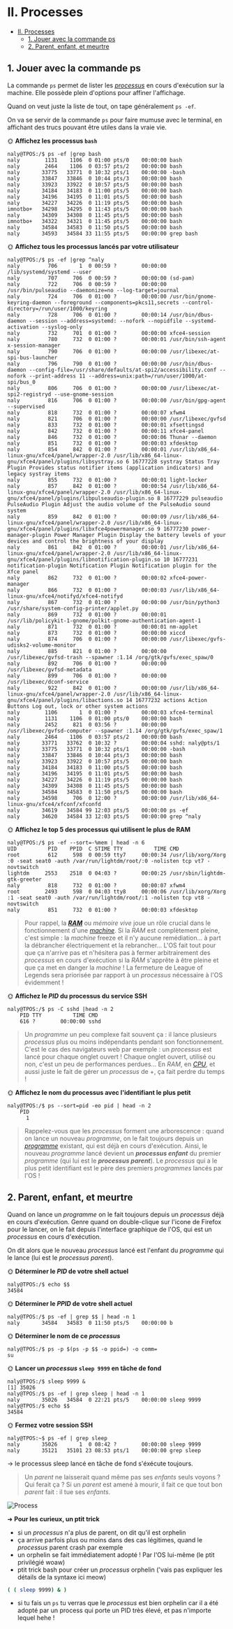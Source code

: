 # II. Processes

- [II. Processes](#ii-processes)
  - [1. Jouer avec la commande ps](#1-jouer-avec-la-commande-ps)
  - [2. Parent, enfant, et meurtre](#2-parent-enfant-et-meurtre)

## 1. Jouer avec la commande ps

La commande `ps` permet de lister les *[processus](../../cours/memo/glossary.md#processus)* en cours d'exécution sur la machine. Elle possède plein d'options pour affiner l'affichage.

Quand on veut juste la liste de tout, on tape généralement `ps -ef`.

On va se servir de la commande `ps` pour faire mumuse avec le terminal, en affichant des trucs pouvant être utiles dans la vraie vie.

🌞 **Affichez les processus `bash`**

```
naly@TPOS:/$ ps -ef |grep bash
naly        1131    1106  0 01:00 pts/0    00:00:00 bash
naly        2464    1106  0 03:57 pts/2    00:00:00 bash
naly       33775   33771  0 10:32 pts/1    00:00:00 -bash
naly       33847   33846  0 10:44 pts/3    00:00:00 bash
naly       33923   33922  0 10:57 pts/5    00:00:00 bash
naly       34184   34183  0 11:00 pts/5    00:00:00 bash
naly       34196   34195  0 11:01 pts/5    00:00:00 bash
naly       34227   34226  0 11:19 pts/5    00:00:00 bash
imnotbo+   34298   34295  0 11:43 pts/5    00:00:00 bash
naly       34309   34308  0 11:45 pts/5    00:00:00 bash
imnotbo+   34322   34321  0 11:45 pts/5    00:00:00 bash
naly       34584   34583  0 11:50 pts/5    00:00:00 bash
naly       34593   34584 33 11:55 pts/5    00:00:00 grep bash
```

🌞 **Affichez tous les processus lancés par votre utilisateur**
```
naly@TPOS:/$ ps -ef |grep ^naly
naly         706       1  0 00:59 ?        00:00:00 /lib/systemd/systemd --user
naly         707     706  0 00:59 ?        00:00:00 (sd-pam)
naly         722     706  0 00:59 ?        00:00:00 /usr/bin/pulseaudio --daemonize=no --log-target=journal
naly         724     706  0 01:00 ?        00:00:00 /usr/bin/gnome-keyring-daemon --foreground --components=pkcs11,secrets --control-directory=/run/user/1000/keyring
naly         728     706  0 01:00 ?        00:00:14 /usr/bin/dbus-daemon --session --address=systemd: --nofork --nopidfile --systemd-activation --syslog-only
naly         732     701  0 01:00 ?        00:00:00 xfce4-session
naly         780     732  0 01:00 ?        00:00:01 /usr/bin/ssh-agent x-session-manager
naly         790     706  0 01:00 ?        00:00:00 /usr/libexec/at-spi-bus-launcher
naly         796     790  0 01:00 ?        00:00:00 /usr/bin/dbus-daemon --config-file=/usr/share/defaults/at-spi2/accessibility.conf --nofork --print-address 11 --address=unix:path=/run/user/1000/at-spi/bus_0
naly         806     706  0 01:00 ?        00:00:00 /usr/libexec/at-spi2-registryd --use-gnome-session
naly         816     706  0 01:00 ?        00:00:00 /usr/bin/gpg-agent --supervised
naly         818     732  0 01:00 ?        00:00:07 xfwm4
naly         821     706  0 01:00 ?        00:00:00 /usr/libexec/gvfsd
naly         833     732  0 01:00 ?        00:00:01 xfsettingsd
naly         842     732  0 01:00 ?        00:00:11 xfce4-panel
naly         846     732  0 01:00 ?        00:00:06 Thunar --daemon
naly         851     732  0 01:00 ?        00:00:03 xfdesktop
naly         854     842  0 01:00 ?        00:00:01 /usr/lib/x86_64-linux-gnu/xfce4/panel/wrapper-2.0 /usr/lib/x86_64-linux-gnu/xfce4/panel/plugins/libsystray.so 6 16777228 systray Status Tray Plugin Provides status notifier items (application indicators) and legacy systray items
naly         855     732  0 01:00 ?        00:00:01 light-locker
naly         857     842  0 01:00 ?        00:00:54 /usr/lib/x86_64-linux-gnu/xfce4/panel/wrapper-2.0 /usr/lib/x86_64-linux-gnu/xfce4/panel/plugins/libpulseaudio-plugin.so 8 16777229 pulseaudio PulseAudio Plugin Adjust the audio volume of the PulseAudio sound system
naly         859     842  0 01:00 ?        00:00:09 /usr/lib/x86_64-linux-gnu/xfce4/panel/wrapper-2.0 /usr/lib/x86_64-linux-gnu/xfce4/panel/plugins/libxfce4powermanager.so 9 16777230 power-manager-plugin Power Manager Plugin Display the battery levels of your devices and control the brightness of your display
naly         861     842  0 01:00 ?        00:00:01 /usr/lib/x86_64-linux-gnu/xfce4/panel/wrapper-2.0 /usr/lib/x86_64-linux-gnu/xfce4/panel/plugins/libnotification-plugin.so 10 16777231 notification-plugin Notification Plugin Notification plugin for the Xfce panel
naly         862     732  0 01:00 ?        00:00:02 xfce4-power-manager
naly         866     732  0 01:00 ?        00:00:03 /usr/lib/x86_64-linux-gnu/xfce4/notifyd/xfce4-notifyd
naly         867     732  0 01:00 ?        00:00:00 /usr/bin/python3 /usr/share/system-config-printer/applet.py
naly         869     732  0 01:00 ?        00:00:01 /usr/lib/policykit-1-gnome/polkit-gnome-authentication-agent-1
naly         871     732  0 01:00 ?        00:00:01 nm-applet
naly         873     732  0 01:00 ?        00:00:00 xiccd
naly         874     706  0 01:00 ?        00:00:00 /usr/libexec/gvfs-udisks2-volume-monitor
naly         885     821  0 01:00 ?        00:00:00 /usr/libexec/gvfsd-trash --spawner :1.14 /org/gtk/gvfs/exec_spaw/0
naly         892     706  0 01:00 ?        00:00:00 /usr/libexec/gvfsd-metadata
naly         899     706  0 01:00 ?        00:00:00 /usr/libexec/dconf-service
naly         922     842  0 01:00 ?        00:00:00 /usr/lib/x86_64-linux-gnu/xfce4/panel/wrapper-2.0 /usr/lib/x86_64-linux-gnu/xfce4/panel/plugins/libactions.so 14 16777232 actions Action Buttons Log out, lock or other system actions
naly        1106       1  0 01:00 ?        00:00:03 xfce4-terminal
naly        1131    1106  0 01:00 pts/0    00:00:00 bash
naly        2452     821  0 03:56 ?        00:00:00 /usr/libexec/gvfsd-computer --spawner :1.14 /org/gtk/gvfs/exec_spaw/1
naly        2464    1106  0 03:57 pts/2    00:00:00 bash
naly       33771   33762  0 10:32 ?        00:00:04 sshd: naly@pts/1
naly       33775   33771  0 10:32 pts/1    00:00:00 -bash
naly       33847   33846  0 10:44 pts/3    00:00:00 bash
naly       33923   33922  0 10:57 pts/5    00:00:00 bash
naly       34184   34183  0 11:00 pts/5    00:00:00 bash
naly       34196   34195  0 11:01 pts/5    00:00:00 bash
naly       34227   34226  0 11:19 pts/5    00:00:00 bash
naly       34309   34308  0 11:45 pts/5    00:00:00 bash
naly       34584   34583  0 11:50 pts/5    00:00:00 bash
naly       34598     706  0 12:00 ?        00:00:00 /usr/lib/x86_64-linux-gnu/xfce4/xfconf/xfconfd
naly       34619   34584 99 12:03 pts/5    00:00:00 ps -ef
naly       34620   34584 33 12:03 pts/5    00:00:00 grep ^naly
```



🌞 **Affichez le top 5 des processus qui utilisent le plus de RAM**
```
naly@TPOS:/$ ps -ef --sort=-%mem | head -n 6
UID          PID    PPID  C STIME TTY          TIME CMD
root         612     598  0 00:59 tty7     00:00:34 /usr/lib/xorg/Xorg :0 -seat seat0 -auth /var/run/lightdm/root/:0 -nolisten tcp vt7 -novtswitch
lightdm     2553    2518  0 04:03 ?        00:00:25 /usr/sbin/lightdm-gtk-greeter
naly         818     732  0 01:00 ?        00:00:07 xfwm4
root        2493     598  0 04:03 tty8     00:00:06 /usr/lib/xorg/Xorg :1 -seat seat0 -auth /var/run/lightdm/root/:1 -nolisten tcp vt8 -novtswitch
naly         851     732  0 01:00 ?        00:00:03 xfdesktop
```



> Pour rappel, la ***[RAM](../../cours/memo/glossary.md#ram)*** ou *mémoire vive* joue un rôle crucial dans le fonctionnement d'une *[machine](../../cours/memo/glossary.md#machine)*. Si la *RAM* est complètement pleine, c'est simple : la *machine* freeze et il n'y aucune remédiation... à part la débrancher électriquement et la rebrancher... L'OS fait tout pour que ça n'arrive pas et n'hésitera pas à fermer arbitrairement des *processus* en cours d'exécution si la *RAM* s'apprête à être pleine et que ça met en danger la *machine* ! La fermeture de League of Legends sera priorisée par rapport à un *processus* nécessaire à l'OS évidemment !

🌞 **Affichez le *PID* du processus du service SSH**
```
naly@TPOS:/$ ps -C sshd |head -n 2
    PID TTY          TIME CMD
    616 ?        00:00:00 sshd
```


> Un *programme* un peu complexe fait souvent ça : il lance plusieurs *processus* plus ou moins indépendants pendant son fonctionnement. C'est le cas des navigateurs web par exemple : un *processus* est lancé pour chaque onglet ouvert ! Chaque onglet ouvert, utilisé ou non, c'est un peu de performances perdues... En *RAM*, en *[CPU](../../cours/memo/glossary.md#cpu)*, et aussi juste le fait de gérer un *processus* de +, ça fait perdre du temps !

🌞 **Affichez le nom du processus avec l'identifiant le plus petit**

```
naly@TPOS:/$ ps --sort=pid -eo pid | head -n 2
    PID
      1
```

> Rappelez-vous que les *processus* forment une arborescence : quand on lance un nouveau *programme*, on le fait toujours depuis un *[programme](../../cours/memo/glossary.md#programme)* existant, qui est déjà en cours d'exécution. Ainsi, le nouveau *programme* lancé devient un ***processus* *enfant*** du premier *programme* (qui lui est le ***processus* *parent***). Le *processus* qui a le plus petit identifiant est le père des premiers *programmes* lancés par l'OS !

## 2. Parent, enfant, et meurtre

Quand on lance un *programme* on le fait toujours depuis un *processus* déjà en cours d'exécution. Genre quand on double-clique sur l'icone de Firefox pour le lancer, on le fait depuis l'interface graphique de l'OS, qui est un *processus* en cours d'exécution.

On dit alors que le nouveau *processus* lancé est l'enfant du *programme* qui le lance (lui est le *processus parent*).

🌞 **Déterminer le *PID* de votre shell actuel**
```
naly@TPOS:/$ echo $$
34584
```


🌞 **Déterminer le *PPID* de votre shell actuel**
```
naly@TPOS:/$ ps -ef | grep $$ | head -n 1
naly       34584   34583  0 11:50 pts/5    00:00:00 b
```


🌞 **Déterminer le nom de ce *processus***
```
naly@TPOS:/$ ps -p $(ps -p $$ -o ppid=) -o comm=
su
```


🌞 **Lancer un *processus* `sleep 9999` en tâche de fond**
 ```
 naly@TPOS:/$ sleep 9999 &
[1] 35026
naly@TPOS:/$ ps -ef | grep sleep | head -n 1
naly       35026   34584  0 22:21 pts/5    00:00:00 sleep 9999
naly@TPOS:/$ echo $$
34584
 ```

🌞 **Fermez votre session SSH**
```
naly@TPOS:~$ ps -ef | grep sleep
naly       35026       1  0 08:42 ?        00:00:00 sleep 9999
naly       35121   35101 23 08:53 pts/1    00:00:00 grep sleep
```
-> le processus sleep lancé en tâche de fond s'éxécute toujours.


> Un *parent* ne laisserait quand même pas ses *enfants* seuls voyons ? Qui ferait ça ? Si un *parent* est amené à mourir, il fait ce que tout bon *parent* fait : il tue ses *enfants*.

![Process](./img/kill_process.png)

➜ **Pour les curieux, un ptit trick**

- si un *processus* n'a plus de parent, on dit qu'il est orphelin
- ça arrive parfois plus ou moins dans des cas légitimes, quand le *processus* parent crash par exemple
- un orphelin se fait immédiatement adopté ! Par l'OS lui-même (le ptit privilégié woaw)
- ptit trick bash pour créer un *processus* orphelin ('vais pas expliquer les détails de la syntaxe ici meow)

```bash
( ( sleep 9999) & )
```

- si tu fais un `ps` tu verras que le *processus* est bien orphelin car il a été adopté par un process qui porte un PID très élevé, et pas n'importe lequel hehe !
